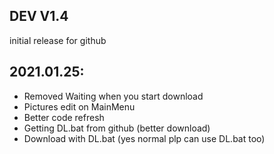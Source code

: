 DEV V1.4
-------------------------
initial release for github

2021.01.25:
---
- Removed Waiting when you start download
- Pictures edit on MainMenu
- Better code refresh
- Getting DL.bat from github (better download)
- Download with DL.bat (yes normal plp can use DL.bat too)
